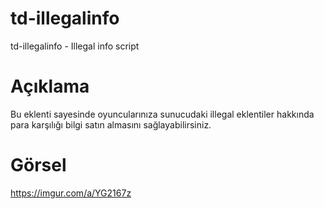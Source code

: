# td-illegalinfo
 td-illegalinfo - Illegal info script
 
# Açıklama
Bu eklenti sayesinde oyuncularınıza sunucudaki illegal eklentiler hakkında para karşılığı bilgi satın almasını sağlayabilirsiniz.

# Görsel
https://imgur.com/a/YG2167z
